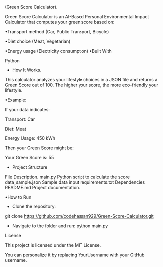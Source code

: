 (Green Score Calculator).

Green Score Calculator is an AI-Based Personal Environmental Impact Calculator that computes your green score based on:

•Transport method (Car, Public Transport, Bicycle)

•Diet choice (Meat, Vegetarian)

•Energy usage (Electricity consumption)
•Built With

Python

* How It Works.

This calculator analyzes your lifestyle choices in a JSON file and returns a Green Score out of 100.
The higher your score, the more eco-friendly your lifestyle.

•Example:

If your data indicates:

Transport: Car

Diet: Meat

Energy Usage: 450 kWh

Then your Green Score might be:

Your Green Score is: 55

* Project Structure

File	Description.
main.py	Python script to calculate the score
data_sample.json	Sample data input
requirements.txt	Dependencies
README.md	Project documentation.

•How to Run

- Clone the repository:

git clone https://github.com/codehassan929/Green-Score-Calculator.git

- Navigate to the folder and run:
python main.py

License

This project is licensed under the MIT License.

You can personalize it by replacing YourUsername with your GitHub username.
